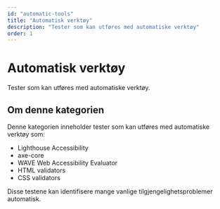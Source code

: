 ```yaml
---
id: "automatic-tools"
title: "Automatisk verktøy"
description: "Tester som kan utføres med automatiske verktøy"
order: 1
---
```


# Automatisk verktøy

Tester som kan utføres med automatiske verktøy.

## Om denne kategorien

Denne kategorien inneholder tester som kan utføres med automatiske verktøy som:
- Lighthouse Accessibility
- axe-core
- WAVE Web Accessibility Evaluator
- HTML validators
- CSS validators

Disse testene kan identifisere mange vanlige tilgjengelighetsproblemer automatisk.
